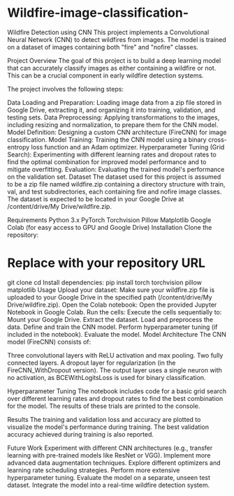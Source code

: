 # Wildfire-image-classification-

Wildfire Detection using CNN
This project implements a Convolutional Neural Network (CNN) to detect wildfires from images. The model is trained on a dataset of images containing both "fire" and "nofire" classes.

Project Overview
The goal of this project is to build a deep learning model that can accurately classify images as either containing a wildfire or not. This can be a crucial component in early wildfire detection systems.

The project involves the following steps:

Data Loading and Preparation: Loading image data from a zip file stored in Google Drive, extracting it, and organizing it into training, validation, and testing sets.
Data Preprocessing: Applying transformations to the images, including resizing and normalization, to prepare them for the CNN model.
Model Definition: Designing a custom CNN architecture (FireCNN) for image classification.
Model Training: Training the CNN model using a binary cross-entropy loss function and an Adam optimizer.
Hyperparameter Tuning (Grid Search): Experimenting with different learning rates and dropout rates to find the optimal combination for improved model performance and to mitigate overfitting.
Evaluation: Evaluating the trained model's performance on the validation set.
Dataset
The dataset used for this project is assumed to be a zip file named wildfire.zip containing a directory structure with train, val, and test subdirectories, each containing fire and nofire image classes. The dataset is expected to be located in your Google Drive at /content/drive/My Drive/wildfire.zip.

Requirements
Python 3.x
PyTorch
Torchvision
Pillow
Matplotlib
Google Colab (for easy access to GPU and Google Drive)
Installation
Clone the repository:
# Replace with your repository URL
git clone <your-repository-url>
cd <your-repository-directory>
Install dependencies:
pip install torch torchvision pillow matplotlib
Usage
Upload your dataset: Make sure your wildfire.zip file is uploaded to your Google Drive in the specified path (/content/drive/My Drive/wildfire.zip).
Open the Colab notebook: Open the provided Jupyter Notebook in Google Colab.
Run the cells: Execute the cells sequentially to:
Mount your Google Drive.
Extract the dataset.
Load and preprocess the data.
Define and train the CNN model.
Perform hyperparameter tuning (if included in the notebook).
Evaluate the model.
Model Architecture
The CNN model (FireCNN) consists of:

Three convolutional layers with ReLU activation and max pooling.
Two fully connected layers.
A dropout layer for regularization (in the FireCNN_WithDropout version).
The output layer uses a single neuron with no activation, as BCEWithLogitsLoss is used for binary classification.

Hyperparameter Tuning
The notebook includes code for a basic grid search over different learning rates and dropout rates to find the best combination for the model. The results of these trials are printed to the console.

Results
The training and validation loss and accuracy are plotted to visualize the model's performance during training. The best validation accuracy achieved during training is also reported.

Future Work
Experiment with different CNN architectures (e.g., transfer learning with pre-trained models like ResNet or VGG).
Implement more advanced data augmentation techniques.
Explore different optimizers and learning rate scheduling strategies.
Perform more extensive hyperparameter tuning.
Evaluate the model on a separate, unseen test dataset.
Integrate the model into a real-time wildfire detection system.
